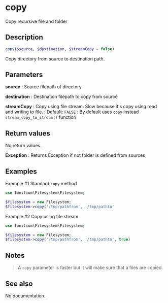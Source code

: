 # copy

Copy recursive file and folder

## Description

```php
copy($source, $destination, $streamCopy = false)
```

Copy directory from source to destination path. 

## Parameters

__source__
: Source filepath of directory

__destination__
: Destination filepath to copy from source
  
__streamCopy__
: Copy using file stream. Slow because it's copy using read and writing to file.
: Default: `FALSE`
: By default uses `copy` instead `stream_copy_to_stream()` function

## Return values

No return values.

__Exception__
: Returns Exception if not folder is defined from sources

## Examples

Example #1 Standard `copy` method
```php
use Ionitium\Filesystem\Filesystem;

$filesystem = new Filesystem;
$filesystem->copy('/tmp/pathfrom', '/tmp/pathto'
```

Example #2 Copy using file stream
```php
use Ionitium\Filesystem\Filesystem;

$filesystem = new Filesystem;
$filesystem->copy('/tmp/pathfrom', '/tmp/pathto', true)
```

## Notes

> A `copy` parameter is faster but it will make sure that a files are copied.

## See also

No documentation.